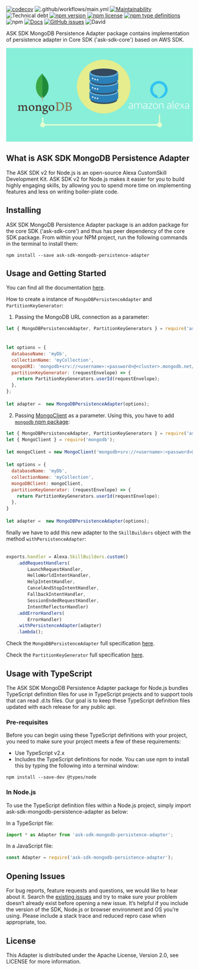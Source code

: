 [![codecov](https://codecov.io/gh/xavidop/ask-sdk-mongodb-persistence-adapter/branch/main/graph/badge.svg?token=C8KSGME1OG)](https://codecov.io/gh/xavidop/ask-sdk-mongodb-persistence-adapter)
![.github/workflows/main.yml](https://github.com/xavidop/ask-sdk-mongodb-persistence-adapter/workflows/.github/workflows/main.yml/badge.svg?branch=main)
[![Maintainability](https://api.codeclimate.com/v1/badges/f8a3c3da83264e28c7cc/maintainability)](https://codeclimate.com/github/xavidop/ask-sdk-mongodb-persistence-adapter/maintainability)
![Technical debt](https://img.shields.io/codeclimate/tech-debt/xavidop/ask-sdk-mongodb-persistence-adapter)
[![npm version](https://img.shields.io/npm/v/ask-sdk-mongodb-persistence-adapter.svg)](https://npmjs.org/package/ask-sdk-mongodb-persistence-adapter)
[![npm license](https://img.shields.io/npm/l/ask-sdk-mongodb-persistence-adapter.svg)](https://npmjs.org/package/ask-sdk-mongodb-persistence-adapter)
[![npm type definitions](https://img.shields.io/npm/types/ask-sdk-mongodb-persistence-adapter)](https://npmjs.org/package/ask-sdk-mongodb-persistence-adapter)
![npm](https://img.shields.io/npm/dt/ask-sdk-mongodb-persistence-adapter)
[![Docs](https://api.netlify.com/api/v1/badges/70685902-9413-4842-8a33-7eaf1db4f132/deploy-status)](https://ask-sdk-mongodb-persistence-adapter.netlify.app/)
[![GitHub issues](https://img.shields.io/github/issues/xavidop/ask-sdk-mongodb-persistence-adapter)](https://github.com/xavidop/ask-sdk-mongodb-persistence-adapter/issues)
![David](https://img.shields.io/david/xavidop/ask-sdk-mongodb-persistence-adapter)

ASK SDK MongoDB Persistence Adapter package contains implementation of persistence adapter in Core SDK ('ask-sdk-core') based on AWS SDK.

![image](media/image.jpg)


## What is ASK SDK MongoDB Persistence Adapter

The ASK SDK v2 for Node.js is an open-source Alexa CustomSkill Development Kit. ASK SDK v2 for Node.js makes it easier for you to build highly engaging skills, by allowing you to spend more time on implementing features and less on writing boiler-plate code.

## Installing
ASK SDK MongoDB Persistence Adapter package is an addon package for the core SDK ('ask-sdk-core') and thus has peer dependency of the core SDK package. From within your NPM project, run the following commands in the terminal to install them:

```
npm install --save ask-sdk-mongodb-persistence-adapter
```

## Usage and Getting Started

You can find all the documentation [here](https://ask-sdk-mongodb-persistence-adapter.netlify.app/).

How to create a instance of `MongoDBPersistenceAdapter` and `PartitionKeyGenerator`:

1. Passing the MongoDB URL connection as a parameter:

```javascript
let { MongoDBPersistenceAdapter, PartitionKeyGenerators } = require('ask-sdk-mongodb-persistence-adapter');


let options = {
  databaseName: 'myDb',
  collectionName: 'myCollection',
  mongoURI: 'mongodb+srv://<username>:<password>@<cluster>.mongodb.net/',
  partitionKeyGenerator: (requestEnvelope) => {
    return PartitionKeyGenerators.userId(requestEnvelope);
  },
};

let adapter =  new MongoDBPersistenceAdapter(options);
```

2. Passing [MongoClient](https://mongodb.github.io/node-mongodb-native/3.6/api/MongoClient.html) as a parameter. Using this, you have to add [`mongodb` npm package](https://www.npmjs.com/package/mongodb):

```javascript
let { MongoDBPersistenceAdapter, PartitionKeyGenerators } = require('ask-sdk-mongodb-persistence-adapter');
let { MongoClient } = require('mongodb');

let mongoClient = new MongoClient('mongodb+srv://<username>:<password>@<cluster>.mongodb.net/')

let options = {
  databaseName: 'myDb',
  collectionName: 'myCollection',
  mongoDBClient: mongoClient,
  partitionKeyGenerator: (requestEnvelope) => {
    return PartitionKeyGenerators.userId(requestEnvelope);
  },
}

let adapter =  new MongoDBPersistenceAdapter(options);

```

finally we have to add this new adapter to the `SkillBuilders` object with the method `withPersistenceAdapter`:


```javascript

exports.handler = Alexa.SkillBuilders.custom()
    .addRequestHandlers(
        LaunchRequestHandler,
        HelloWorldIntentHandler,
        HelpIntentHandler,
        CancelAndStopIntentHandler,
        FallbackIntentHandler,
        SessionEndedRequestHandler,
        IntentReflectorHandler)
    .addErrorHandlers(
        ErrorHandler)
    .withPersistenceAdapter(adapter)
    .lambda();
```

Check the `MongoDBPersistenceAdapter` full specification [here](https://ask-sdk-mongodb-persistence-adapter.netlify.app/classes/_mongodbpersistenceadapter_.mongodbpersistenceadapter.html#constructor).

Check the `PartitionKeyGenerator` full specification [here](https://ask-sdk-mongodb-persistence-adapter.netlify.app/modules/_partitionkeygenerators_.html#partitionkeygenerator).


## Usage with TypeScript
The ASK SDK MongoDB Persistence Adapter package for Node.js bundles TypeScript definition files for use in TypeScript projects and to support tools that can read .d.ts files. Our goal is to keep these TypeScript definition files updated with each release for any public api.

### Pre-requisites
Before you can begin using these TypeScript definitions with your project, you need to make sure your project meets a few of these requirements:
- Use TypeScript v2.x
- Includes the TypeScript definitions for node. You can use npm to install this by typing the following into a terminal window:

```
npm install --save-dev @types/node
```

### In Node.js
To use the TypeScript definition files within a Node.js project, simply import ask-sdk-mongodb-persistence-adapter as below:

In a TypeScript file:

```typescript
import * as Adapter from 'ask-sdk-mongodb-persistence-adapter';
```

In a JavaScript file:

```javascript
const Adapter = require('ask-sdk-mongodb-persistence-adapter');
```

## Opening Issues
For bug reports, feature requests and questions, we would like to hear about it. Search the [existing issues](https://github.com/xavidop/ask-sdk-mongodb-persistence-adapter/issues) and try to make sure your problem doesn’t already exist before opening a new issue. It’s helpful if you include the version of the SDK, Node.js or browser environment and OS you’re using. Please include a stack trace and reduced repro case when appropriate, too. 

## License
This Adapter is distributed under the Apache License, Version 2.0, see LICENSE for more information.
